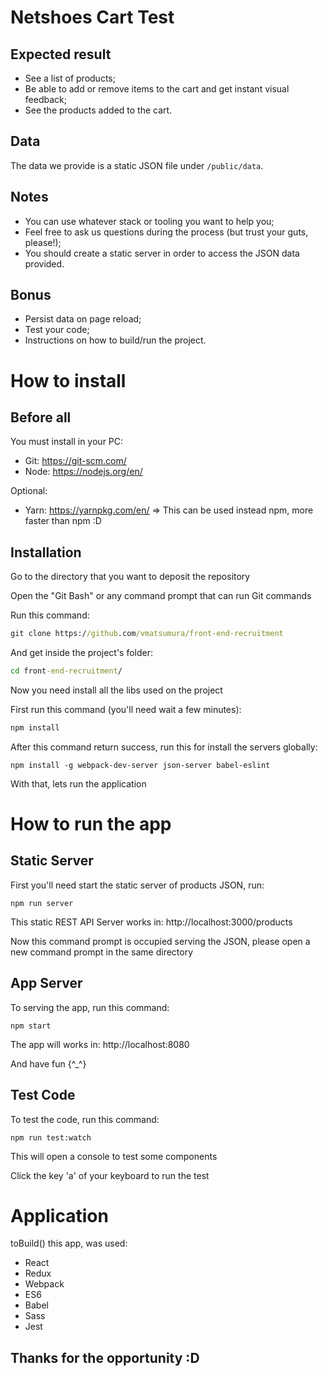 # Netshoes Cart Test

## Expected result

* See a list of products;
* Be able to add or remove items to the cart and get instant visual feedback;
* See the products added to the cart.

## Data

The data we provide is a static JSON file under `/public/data`.

## Notes

* You can use whatever stack or tooling you want to help you;
* Feel free to ask us questions during the process (but trust your guts, please!);
* You should create a static server in order to access the JSON data provided.

## Bonus

* Persist data on page reload;
* Test your code;
* Instructions on how to build/run the project.

# How to install

## Before all

You must install in your PC:

* Git: https://git-scm.com/
* Node: https://nodejs.org/en/

Optional:

* Yarn: https://yarnpkg.com/en/ => This can be used instead npm, more faster than npm :D


## Installation

Go to the directory that you want to deposit the repository

Open the "Git Bash" or any command prompt that can run Git commands

Run this command: 

```cmd
git clone https://github.com/vmatsumura/front-end-recruitment
```

And get inside the project's folder:

```cmd
cd front-end-recruitment/
```

Now you need install all the libs used on the project

First run this command (you'll need wait a few minutes):

```cmd
npm install  
```

After this command return success, run this for install the servers globally:

```
npm install -g webpack-dev-server json-server babel-eslint
```

With that, lets run the application

# How to run the app

## Static Server 
First you'll need start the static server of products JSON, run:
```
npm run server
```
This static REST API Server works in: http://localhost:3000/products

Now this command prompt is occupied serving the JSON, please open a new command prompt in the same directory

## App Server
To serving the app, run this command:
```
npm start
```
The app will works in: http://localhost:8080

And have fun {^_^}

## Test Code
To test the code, run this command:
```
npm run test:watch
```
This will open a console to test some components

Click the key 'a' of your keyboard to run the test

# Application

toBuild() this app, was used:

* React
* Redux
* Webpack
* ES6
* Babel
* Sass
* Jest

## Thanks for the opportunity :D
